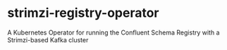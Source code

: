 # strimzi-registry-operator
A Kubernetes Operator for running the Confluent Schema Registry with a Strimzi-based Kafka cluster
